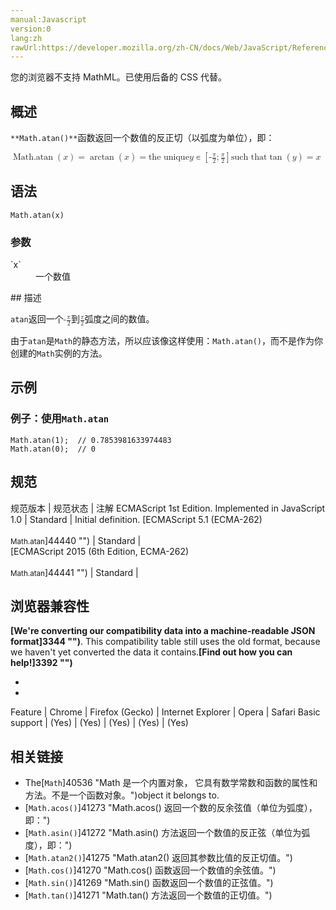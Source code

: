 ```yaml
---
manual:Javascript
version:0
lang:zh
rawUrl:https://developer.mozilla.org/zh-CN/docs/Web/JavaScript/Reference/Global_Objects/Math/atan
---
```






您的浏览器不支持 MathML。已使用后备的 CSS 代替。




## 概述<a name="Summary"></a>


`**Math.atan()**`函数返回一个数值的反正切（以弧度为单位），即：



<math><semantics><mrow><mstyle><mrow><mo>Math.atan</mo><mo>(</mo><mi>x</mi><mo>)</mo></mrow></mstyle><mo>=</mo><mo>arctan</mo><mo>(</mo><mi>x</mi><mo>)</mo><mo>=</mo><mtext>the unique</mtext><mspace></mspace><mi>y</mi><mo>∊</mo><mrow><mo>[</mo><mrow><mo>-</mo><mfrac><mi>π</mi><mn>2</mn></mfrac><mo>;</mo><mfrac><mi>π</mi><mn>2</mn></mfrac></mrow><mo>]</mo></mrow><mspace></mspace><mtext>such that</mtext><mspace></mspace><mo>tan</mo><mo>(</mo><mi>y</mi><mo>)</mo><mo>=</mo><mi>x</mi></mrow></semantics></math>


## 语法<a name="Syntax"></a>

```
Math.atan(x)
```

### 参数<a name="Parameters"></a>
<dl><dt id=''>`x`</dt><dd>一个数值</dd></dl>
## 描述<a name="Description"></a>


`atan`返回一个<math><semantics><mrow><mo>-</mo><mfrac><mi>π</mi><mn>2</mn></mfrac></mrow></semantics></math>到<math><semantics><mfrac><mi>π</mi><mn>2</mn></mfrac></semantics></math>弧度之间的数值。



由于`atan`是`Math`的静态方法，所以应该像这样使用：`Math.atan()`，而不是作为你创建的`Math`实例的方法。


## 示例<a name="Examples"></a>

### 例子：使用`Math.atan`<a name="Example:_Using_Math.atan"></a>

```
Math.atan(1);  // 0.7853981633974483
Math.atan(0);  // 0
```

## 规范<a name="规范"></a>

规范版本 | 规范状态 | 注解 
ECMAScript 1st Edition. Implemented in JavaScript 1.0 | Standard | Initial definition. 
[ECMAScript 5.1 (ECMA-262)<br></br><small>Math.atan</small>]44440 "") | Standard |  
[ECMAScript 2015 (6th Edition, ECMA-262)<br></br><small>Math.atan</small>]44441 "") | Standard |  


## 浏览器兼容性<a name="浏览器兼容性"></a>


**[We&#39;re converting our compatibility data into a machine-readable JSON format]3344 "")**. This compatibility table still uses the old format, because we haven&#39;t yet converted the data it contains.**[Find out how you can help!]3392 "")**


* 
* 

Feature | Chrome | Firefox (Gecko) | Internet Explorer | Opera | Safari 
Basic support | (Yes) | (Yes) | (Yes) | (Yes) | (Yes) 




## 相关链接<a name="See_also"></a>

* The[`Math`]40536 "Math 是一个内置对象， 它具有数学常数和函数的属性和方法。不是一个函数对象。")object it belongs to.
* [`Math.acos()`]41273 "Math.acos() 返回一个数的反余弦值（单位为弧度），即：")
* [`Math.asin()`]41272 "Math.asin() 方法返回一个数值的反正弦（单位为弧度），即：")
* [`Math.atan2()`]41275 "Math.atan2() 返回其参数比值的反正切值。")
* [`Math.cos()`]41270 "Math.cos() 函数返回一个数值的余弦值。")
* [`Math.sin()`]41269 "Math.sin() 函数返回一个数值的正弦值。")
* [`Math.tan()`]41271 "Math.tan() 方法返回一个数值的正切值。")



